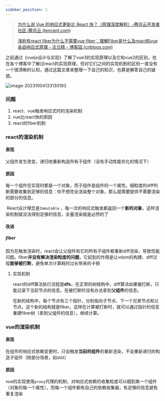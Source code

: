 ```yaml
---
sidebar_position: 1
---
```


>  [为什么说 Vue 的响应式更新比 React 快？（原理深度解析）-腾讯云开发者社区-腾讯云 (tencent.com)](https://cloud.tencent.com/developer/article/1612867)
>
> [浅析有react fiber为什么不需要vue fiber：理解Fiber是什么及react和vue各自响应式原理 - 古兰精 - 博客园 (cnblogs.com)](https://www.cnblogs.com/goloving/p/14793549.html)

​	之前通过《vuejs设计与实现》了解了vue3的实现原理以及它和vue2的区别，也在各个博客中了解过react的实现原理，但对它们之间的实现机制的区别一直没有一个很清晰的认知，通过这篇文章来整理一下自己的知识，也算是解答自己的疑惑。

![image-20231004133130193](https://s2.loli.net/2023/10/04/WHCah1D3Alriy9o.png)

### 问题

1. react、vue触发响应式时的渲染机制
2. vue比react快的原因
3. react的fiber机制

### react的渲染机制

#### 表现

​	父组件发生改变，递归地重新构造所有子组件（没有手动性能优化的情况下）

#### 原因

​	每一个组件在实现时都是一个对象，而子组件是组件的一个属性。细粒度的diff判断需要收集到足够的信息：你不想完全渲染整个对象，那么就需要提供不需要渲染的部分的信息。

​	React设计理念是`Immutable` ，每一次的响应式触发都返回一个**新的对象**，这样渲染机制就没法得到足够的信息，全量渲染就是必然的了

#### 改进

##### fiber

​	因为在触发渲染时，react会让父组件和它的所有子组件都重新diff渲染，导致性能问题。fiber**并没有解决渲染粒度的问题**，它起到的作用是让vdom的构建、diff过程**能够被打断**，避免单次计算耗时过长带来的卡顿

1. 实现机制

   ​	react的diff算法执行流程是**dfs**，在正常的树结构中，diff算法如果被打断，只能记录下当前节点的信息，在被打断时没有办法拿到**父组件**的信息。

   ​	在新的结构中，每个节点有三个指针，分别指向子节点、下一个兄弟节点和父节点，这个新的结构就是fiber。这样在计算被打断时，就可以通过指针的信息重建fiber树（拿到父组件的信息），继续计算。



### vue的渲染机制

#### 表现

​	在组件的响应式依赖变更时，只会触发**当前的组件**的重新渲染，不会重新递归的构造子组件（除部分场景，如slot）

#### 原因

​	vue的实现使用`proxy`代理的机制，对响应式依赖的收集粒度可以细到某一个组件（对象的每一个属性），而每一个组件都有自己的依赖收集器，有足够的信息避免重复渲染

